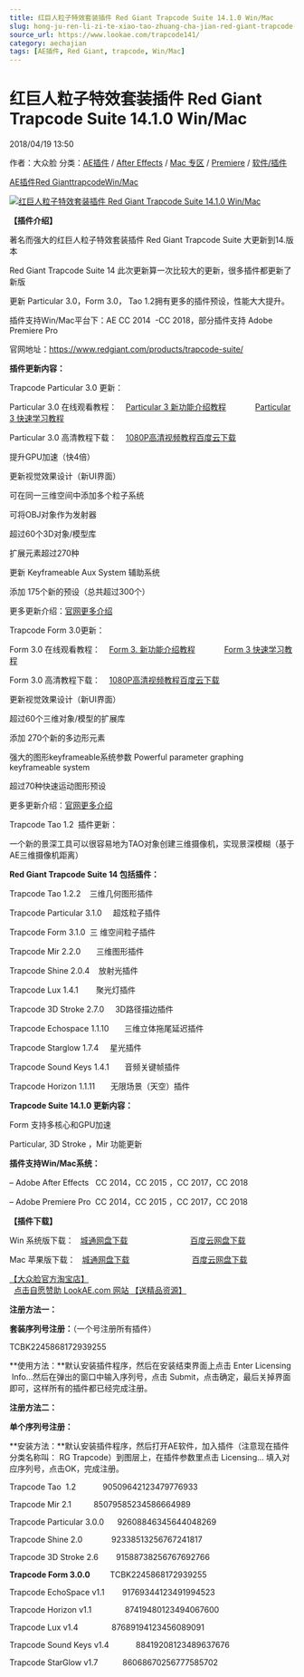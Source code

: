 ```yaml
---
title: 红巨人粒子特效套装插件 Red Giant Trapcode Suite 14.1.0 Win/Mac
slug: hong-ju-ren-li-zi-te-xiao-tao-zhuang-cha-jian-red-giant-trapcode-suite-14-1-0-win-mac
source_url: https://www.lookae.com/trapcode141/
category: aechajian
tags: [AE插件, Red Giant, trapcode, Win/Mac]
---
```

# 红巨人粒子特效套装插件 Red Giant Trapcode Suite 14.1.0 Win/Mac

2018/04/19 13:50

作者：大众脸
分类：[AE插件](https://www.lookae.com/after-effects/aechajian/) / [After Effects](https://www.lookae.com/after-effects/) / [Mac 专区](https://www.lookae.com/mac-osx/) / [Premiere](https://www.lookae.com/qitarjcj/premierezy/) / [软件/插件](https://www.lookae.com/qitarjcj/)

[AE插件](https://www.lookae.com/tag/ae%e6%8f%92%e4%bb%b6/)[Red Giant](https://www.lookae.com/tag/red-giant/)[trapcode](https://www.lookae.com/tag/trapcode/)[Win/Mac](https://www.lookae.com/tag/winmac/)

[![红巨人粒子特效套装插件 Red Giant Trapcode Suite 14.1.0 Win/Mac](https://www.lookae.com/wp-content/uploads/2017/08/Trapcode-14.jpg "红巨人粒子特效套装插件 Red Giant Trapcode Suite 14.1.0 Win/Mac-LookAE.com")](https://www.lookae.com/wp-content/uploads/2017/08/Trapcode-14.jpg)

**【插件介绍】**

著名而强大的红巨人粒子特效套装插件 Red Giant Trapcode Suite 大更新到14.版本

Red Giant Trapcode Suite 14 此次更新算一次比较大的更新，很多插件都更新了新版

更新 Particular 3.0，Form 3.0， Tao 1.2拥有更多的插件预设，性能大大提升。

插件支持Win/Mac平台下：AE CC 2014  -CC 2018，部分插件支持 Adobe Premiere Pro

官网地址：https://www.redgiant.com/products/trapcode-suite/

**插件更新内容：**

Trapcode Particular 3.0 更新：

Particular 3.0 在线观看教程：    [Particular 3 新功能介绍教程](http://v.youku.com/v_show/id_XMjk0MDc4ODQwOA==.html?spm=a2h3j.8428770.3416059.1#paction)             [Particular 3 快速学习教程](http://v.youku.com/v_show/id_XMjk0MDc4ODQwMA==.html?spm=a2h3j.8428770.3416059.1)

Particular 3.0 高清教程下载：    [1080P高清视频教程百度云下载](https://pan.baidu.com/s/1hsBZb7m)

提升GPU加速（快4倍）

更新视觉效果设计（新UI界面）

可在同一三维空间中添加多个粒子系统

可将OBJ对象作为发射器

超过60个3D对象/模型库

扩展元素超过270种

更新 Keyframeable Aux System 辅助系统

添加 175个新的预设（总共超过300个）

更多更新介绍：[官网更多介绍](https://www.redgiant.com/products/trapcode-particular/)

Trapcode Form 3.0更新：

Form 3.0 在线观看教程：    [Form 3. 新功能介绍教程](http://v.youku.com/v_show/id_XMjk0MDc4ODI2NA==.html?spm=a2h3j.8428770.3416059.1)             [Form 3 快速学习教程](http://v.youku.com/v_show/id_XMjk0MDc4ODM0MA==.html?spm=a2h3j.8428770.3416059.1)

Form 3.0 高清教程下载：    [1080P高清视频教程百度云下载](https://pan.baidu.com/s/1c2GkTVy)

更新视觉效果设计（新UI界面）

超过60个三维对象/模型的扩展库

添加 270个新的多边形元素

强大的图形keyframeable系统参数 Powerful parameter graphing keyframeable system

超过70种快速运动图形预设

更多更新介绍：[官网更多介绍](https://www.redgiant.com/products/trapcode-form/)

Trapcode Tao 1.2  插件更新：

一个新的景深工具可以很容易地为TAO对象创建三维摄像机，实现景深模糊（基于AE三维摄像机距离）

**Red Giant Trapcode Suite 14 包括插件：**

Trapcode Tao 1.2.2    三维几何图形插件

Trapcode Particular 3.1.0     超炫粒子插件

Trapcode Form 3.1.0  三 维空间粒子插件

Trapcode Mir 2.2.0       三维图形插件

Trapcode Shine 2.0.4    放射光插件

Trapcode Lux 1.4.1        聚光灯插件

Trapcode 3D Stroke 2.7.0     3D路径描边插件

Trapcode Echospace 1.1.10       三维立体拖尾延迟插件

Trapcode Starglow 1.7.4     星光插件

Trapcode Sound Keys 1.4.1       音频关键帧插件

Trapcode Horizon 1.1.11       无限场景（天空）插件

**Trapcode Suite 14.1.0 更新内容：**

Form 支持多核心和GPU加速

Particular, 3D Stroke ，Mir 功能更新

**插件支持Win/Mac系统：**

– Adobe After Effects   CC 2014，CC 2015 ，CC 2017，CC 2018

– Adobe Premiere Pro  CC 2014，CC 2015 ，CC 2017，CC 2018

**【插件下载】**

Win 系统版下载：   [城通网盘下载](https://lookae.ctfile.com/fs/680462-246075580)                            [百度云网盘下载](https://pan.baidu.com/s/1fFD_0LH26dOPfId9sph7bQ)

Mac 苹果版下载：   [城通网盘下载](https://lookae.ctfile.com/fs/680462-246039447)                            [百度云网盘下载](https://pan.baidu.com/s/1PnHNe5tJX_xV09iSo3wVHg)

[【大众脸官方淘宝店】](https://lookae.taobao.com/)                [点击自愿赞助 LookAE.com 网站 【送精品资源】](https://www.lookae.com/sponsor/)

**注册方法一：**

**套装序列号注册：**（一个号注册所有插件）

TCBK2245868172939255

**使用方法：**默认安装插件程序，然后在安装结束界面上点击 Enter Licensing  Info…然后在弹出的窗口中输入序列号，点击 Submit，点击确定，最后关掉界面即可，这样所有的插件都已经完成注册。

**注册方法二：**

**单个序列号注册：**

**安装方法：**默认安装插件程序，然后打开AE软件，加入插件（注意现在插件分类名称叫： RG Trapcode）到图层上，在插件参数里点击 Licensing… 填入对应序列号，点击OK，完成注册。

Trapcode Tao  1.2            90509642123479776933

Trapcode Mir 2.1          85079585234586664989

Trapcode Particular 3.0.0      92608846345644048269

Trapcode Shine 2.0             92338513256767241817

Trapcode 3D Stroke 2.6        91588738256767692766

**Trapcode Form 3.0.0**         TCBK2245868172939255

Trapcode EchoSpace v1.1        91769344123491994523

Trapcode Horizon v1.1               87419480123494067600

Trapcode Lux v1.4               87689194123456089091

Trapcode Sound Keys v1.4            88419208123489637676

Trapcode StarGlow v1.7           86068670256777585702
